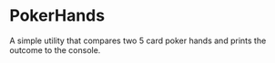 # PokerHands

A simple utility that compares two 5 card poker hands and prints the outcome to the console.
